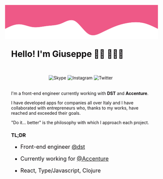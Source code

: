 <img id="cover" src="./imgs/wave.svg">
<div id="profile-container">
<h1> Hello! I'm Giuseppe 👋🏻 🧑🏻‍💻</h1>

<section id="badge-container">
<div class="badge">

![Skype](https://img.shields.io/badge/live:gdmc_16-%2300AFF0.svg?style=for-the-badge&logo=Skype&logoColor=white)
</div>
<div class="badge">

![Instagram](https://img.shields.io/badge/@gdmc_h-%23E4405F.svg?style=for-the-badge&logo=Instagram&logoColor=white)
</div>

<div class="badge">

![Twitter](https://img.shields.io/badge/@gdamico_-%231DA1F2.svg?style=for-the-badge&logo=Twitter&logoColor=white)
</div>
</section>
I'm a front-end engineer currently working with <b>DST</b> and <b>Accenture</b>.

I have developed apps for companies all over Italy and I have collaborated with entrepreneurs who, thanks to my works, have reached and exceeded their goals.  

"Do it... better" is the philosophy with which I approach each project.

### TL;DR
<section style="font-size: 18px;">
<ul>
<li>
<p>Front-end engineer <a href="https://dstech.it" target="_blank">@dst</a></p>
</li>
<li>
<p>Currently working for <a href="https://accenture.com" target="_blank">@Accenture</a></p>
</li>
<li>
<p>React, Type/Javascript, Clojure</p>
</li>
</ul>
</section>
</div>



<style>
	#profile-container {
		color: #100D0F;
		padding: 20px;
	}
	#cover {
		margin-bottom: -30px;
	}
	#badge-container {
		display: flex; 
		align-items: center; 
		flex-direction:row;
		justify-content: center;
		padding: 20px 0;
	}
	.badge {
		margin-right: 5px;
	}

	#stats {
		display: flex;
		justify-content: center;
		padding: 20px 0;
	}

</style>